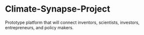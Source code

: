 # Climate-Synapse-Project
Prototype platform that will connect inventors, scientists, investors, entrepreneurs, and policy makers.
